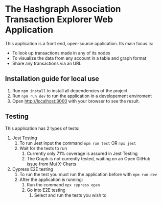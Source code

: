 # The Hashgraph Association Transaction Explorer Web Application

This application is a front end, open-source application. Its main focus is:

- To look up transactions made in any of its nodes
- To visualize the data from any account in a table and graph format
- Share any transactions via an URL

## Installation guide for local use

1. Run `npm install` to install all dependencies of the project
2. Run `npm run dev` to run the application in a developement enviroment
3. Open [http://localhost:3000](http://localhost:3000) with your browser to see the result.

## Testing

This application has 2 types of tests:

1. Jest Testing
   1. To run Jest input the command `npm run test` OR `npx jest`
   2. Wait for the tests to run
      1. Currently only 71% coverage is assured in Jest Testing
      2. The Graph is not currently tested, waiting on an Open GitHub [issue](https://github.com/mui/mui-x/issues/11568) from Mui X-Charts
2. Cypress E2E testing
   1. To run the test you must run the application before with `npm run dev`
   2. After the application is running:
      1. Run the command `npx cypress open`
      2. Go into E2E testing
         1. Select and run the tests you wish to
